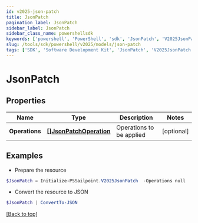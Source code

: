 ```yaml
---
id: v2025-json-patch
title: JsonPatch
pagination_label: JsonPatch
sidebar_label: JsonPatch
sidebar_class_name: powershellsdk
keywords: ['powershell', 'PowerShell', 'sdk', 'JsonPatch', 'V2025JsonPatch'] 
slug: /tools/sdk/powershell/v2025/models/json-patch
tags: ['SDK', 'Software Development Kit', 'JsonPatch', 'V2025JsonPatch']
---
```



# JsonPatch

## Properties

Name | Type | Description | Notes
------------ | ------------- | ------------- | -------------
**Operations** | [**[]JsonPatchOperation**](json-patch-operation) | Operations to be applied | [optional] 

## Examples

- Prepare the resource
```powershell
$JsonPatch = Initialize-PSSailpoint.V2025JsonPatch  -Operations null
```

- Convert the resource to JSON
```powershell
$JsonPatch | ConvertTo-JSON
```


[[Back to top]](#) 

